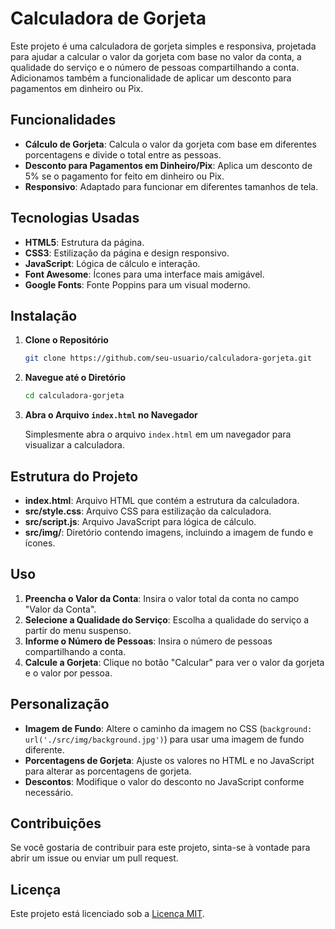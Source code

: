 # Calculadora de Gorjeta

Este projeto é uma calculadora de gorjeta simples e responsiva, projetada para ajudar a calcular o valor da gorjeta com base no valor da conta, a qualidade do serviço e o número de pessoas compartilhando a conta. Adicionamos também a funcionalidade de aplicar um desconto para pagamentos em dinheiro ou Pix.

## Funcionalidades

- **Cálculo de Gorjeta**: Calcula o valor da gorjeta com base em diferentes porcentagens e divide o total entre as pessoas.
- **Desconto para Pagamentos em Dinheiro/Pix**: Aplica um desconto de 5% se o pagamento for feito em dinheiro ou Pix.
- **Responsivo**: Adaptado para funcionar em diferentes tamanhos de tela.

## Tecnologias Usadas

- **HTML5**: Estrutura da página.
- **CSS3**: Estilização da página e design responsivo.
- **JavaScript**: Lógica de cálculo e interação.
- **Font Awesome**: Ícones para uma interface mais amigável.
- **Google Fonts**: Fonte Poppins para um visual moderno.

## Instalação

1. **Clone o Repositório**

   ```bash
   git clone https://github.com/seu-usuario/calculadora-gorjeta.git
   ```
2. **Navegue até o Diretório**

   ```bash
   cd calculadora-gorjeta
   ```
3. **Abra o Arquivo `index.html` no Navegador**

   Simplesmente abra o arquivo `index.html` em um navegador para visualizar a calculadora.

## Estrutura do Projeto

- **index.html**: Arquivo HTML que contém a estrutura da calculadora.
- **src/style.css**: Arquivo CSS para estilização da calculadora.
- **src/script.js**: Arquivo JavaScript para lógica de cálculo.
- **src/img/**: Diretório contendo imagens, incluindo a imagem de fundo e ícones.

## Uso

1. **Preencha o Valor da Conta**: Insira o valor total da conta no campo "Valor da Conta".
2. **Selecione a Qualidade do Serviço**: Escolha a qualidade do serviço a partir do menu suspenso.
3. **Informe o Número de Pessoas**: Insira o número de pessoas compartilhando a conta.
4. **Calcule a Gorjeta**: Clique no botão "Calcular" para ver o valor da gorjeta e o valor por pessoa.

## Personalização

- **Imagem de Fundo**: Altere o caminho da imagem no CSS (`background: url('./src/img/background.jpg')`) para usar uma imagem de fundo diferente.
- **Porcentagens de Gorjeta**: Ajuste os valores no HTML e no JavaScript para alterar as porcentagens de gorjeta.
- **Descontos**: Modifique o valor do desconto no JavaScript conforme necessário.

## Contribuições

Se você gostaria de contribuir para este projeto, sinta-se à vontade para abrir um issue ou enviar um pull request.

## Licença

Este projeto está licenciado sob a [Licença MIT](LICENSE).
